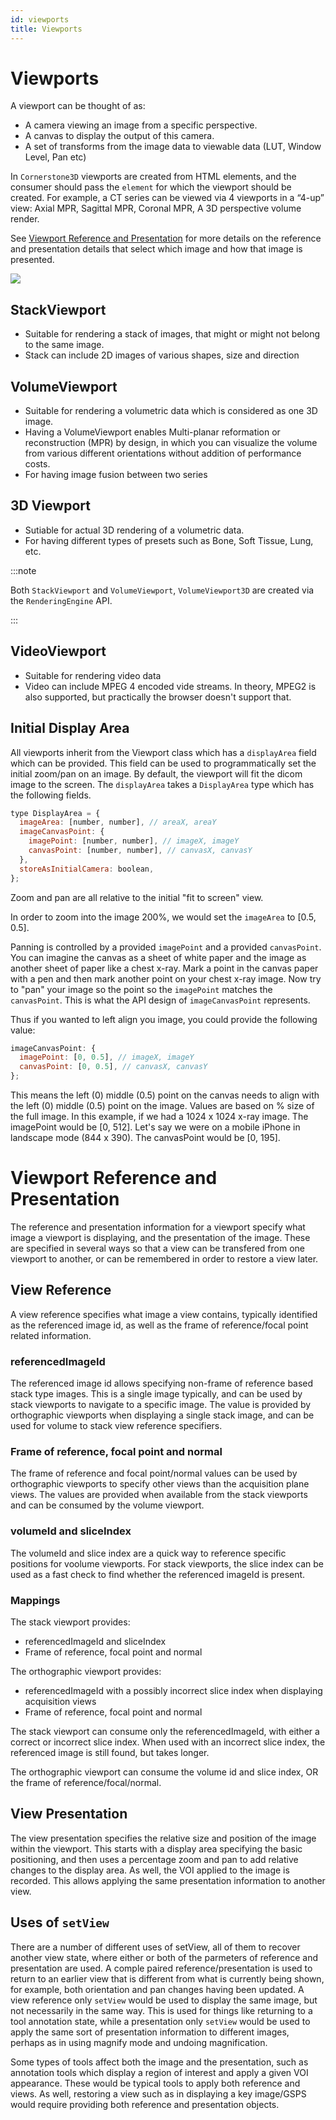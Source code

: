 ```yaml
---
id: viewports
title: Viewports
---
```


# Viewports

A viewport can be thought of as:

- A camera viewing an image from a specific perspective.
- A canvas to display the output of this camera.
- A set of transforms from the image data to viewable data (LUT, Window Level, Pan etc)

In `Cornerstone3D` viewports are created from HTML elements, and the consumer should
pass the `element` for which the viewport should be created. For example, a CT series can be
viewed via 4 viewports in a “4-up” view: Axial MPR, Sagittal MPR, Coronal MPR, A 3D perspective volume render.

See [Viewport Reference and Presentation](./viewportReferencePresentation.md) for more details on the reference
and presentation details that select which image and how that image is presented.

<div style={{textAlign: 'center'}}>

![](../../assets/viewports.png)

</div>

## StackViewport

- Suitable for rendering a stack of images, that might or might not belong to the same image.
- Stack can include 2D images of various shapes, size and direction

## VolumeViewport

- Suitable for rendering a volumetric data which is considered as one 3D image.
- Having a VolumeViewport enables Multi-planar reformation or reconstruction (MPR) by design, in which you can visualize the volume from various different orientations without addition of performance costs.
- For having image fusion between two series

## 3D Viewport

- Sutiable for actual 3D rendering of a volumetric data.
- For having different types of presets such as Bone, Soft Tissue, Lung, etc.

:::note

Both `StackViewport` and `VolumeViewport`, `VolumeViewport3D` are created via the `RenderingEngine` API.

:::

## VideoViewport

- Suitable for rendering video data
- Video can include MPEG 4 encoded vide streams. In theory, MPEG2 is also supported,
  but practically the browser doesn't support that.

## Initial Display Area

All viewports inherit from the Viewport class which has a `displayArea` field which can be provided.
This field can be used to programmatically set the initial zoom/pan on an image. By default, the viewport
will fit the dicom image to the screen. The `displayArea` takes a `DisplayArea` type which has the following
fields.

```js
type DisplayArea = {
  imageArea: [number, number], // areaX, areaY
  imageCanvasPoint: {
    imagePoint: [number, number], // imageX, imageY
    canvasPoint: [number, number], // canvasX, canvasY
  },
  storeAsInitialCamera: boolean,
};
```

Zoom and pan are all relative to the initial "fit to screen" view.

In order to zoom into the image 200%, we would set the `imageArea` to [0.5, 0.5].

Panning is controlled by a provided `imagePoint` and a provided `canvasPoint`. You can imagine the canvas as a sheet of white paper and the image as another sheet of paper like a chest x-ray. Mark a point in the canvas paper with a pen and then mark another point on your chest x-ray image. Now try to "pan" your image so the point so the `imagePoint` matches the
`canvasPoint`. This is what the API design of `imageCanvasPoint` represents.

Thus if you wanted to left align you image, you could provide the following value:

```js
imageCanvasPoint: {
  imagePoint: [0, 0.5], // imageX, imageY
  canvasPoint: [0, 0.5], // canvasX, canvasY
};
```

This means the left (0) middle (0.5) point on the canvas needs to align with the
left (0) middle (0.5) point on the image. Values are based on % size of the full image.
In this example, if we had a 1024 x 1024 x-ray image. The imagePoint would be [0, 512].
Let's say we were on a mobile iPhone in landscape mode (844 x 390). The canvasPoint would be [0, 195].

# Viewport Reference and Presentation

The reference and presentation information for a viewport specify what image a viewport
is displaying, and the presentation of the image. These are specified in several ways
so that a view can be transfered from one viewport to another, or can be remembered in order
to restore a view later.

## View Reference

A view reference specifies what image a view contains, typically identified as the referenced
image id, as well as the frame of reference/focal point related information.

### referencedImageId

The referenced image id allows specifying non-frame of reference based stack type images. This is
a single image typically, and can be used by stack viewports to navigate to a specific image.
The value is provided by orthographic viewports when displaying a single stack image, and can be
used for volume to stack view reference specifiers.

### Frame of reference, focal point and normal

The frame of reference and focal point/normal values can be used by orthographic viewports to
specify other views than the acquisition plane views. The values are provided when available from
the stack viewports and can be consumed by the volume viewport.

### volumeId and sliceIndex

The volumeId and slice index are a quick way to reference specific positions for voolume viewports.
For stack viewports, the slice index can be used as a fast check to find whether the referenced
imageId is present.

### Mappings

The stack viewport provides:

- referencedImageId and sliceIndex
- Frame of reference, focal point and normal

The orthographic viewport provides:

- referencedImageId with a possibly incorrect slice index when displaying acquisition views
- Frame of reference, focal point and normal

The stack viewport can consume only the referencedImageId, with either a correct or incorrect slice index. When used with an incorrect slice index, the referenced image is still found, but takes longer.

The orthographic viewport can consume the volume id and slice index, OR the frame of reference/focal/normal.

## View Presentation

The view presentation specifies the relative size and position of the image within
the viewport. This starts with a display area specifying the basic positioning,
and then uses a percentage zoom and pan to add relative changes to the display area.
As well, the VOI applied to the image is recorded. This allows applying the same
presentation information to another view.

## Uses of `setView`

There are a number of different uses of setView, all of them to recover another view
state, where either or both of the parmeters of reference and presentation are used.
A comple paired reference/presentation is used to return to an earlier view that is
different from what is currently being shown, for example, both orientation and pan changes
having been updated. A view reference only `setView` would be used to display the
same image, but not necessarily in the same way. This is used for things like returning to
a tool annotation state, while a presentation only `setView` would be used to apply the same
sort of presentation information to different images, perhaps as in using magnify mode and undoing
magnification.

Some types of tools affect both the image and the presentation, such as annotation tools which
display a region of interest and apply a given VOI appearance. These would be typical tools to
apply both reference and views. As well, restoring a view such as in displaying a key image/GSPS
would require providing both reference and presentation objects.
